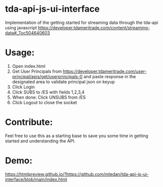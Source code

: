# tda-api-js-ui-interface

Implementation of the getting started for streaming data through the tda-api using javascript
https://developer.tdameritrade.com/content/streaming-data#_Toc504640603

# Usage:
1. Open index.html
2. Get User Principals  from https://developer.tdameritrade.com/user-principal/apis/get/userprincipals-0 and paste response in the designated area to validate principal json on keyup
3. Click Login
4. Click SUBS to /ES with fields 1,2,3,4
5. When done: Click UNSUBS from /ES
6. Click Logout to close the socket

# Contribute: 
Feel free to use this as a starting base to save you some time in getting started and understanding the API.

# Demo:
https://htmlpreview.github.io/?https://github.com/mledan/tda-api-js-ui-interface/blob/main/index.html
